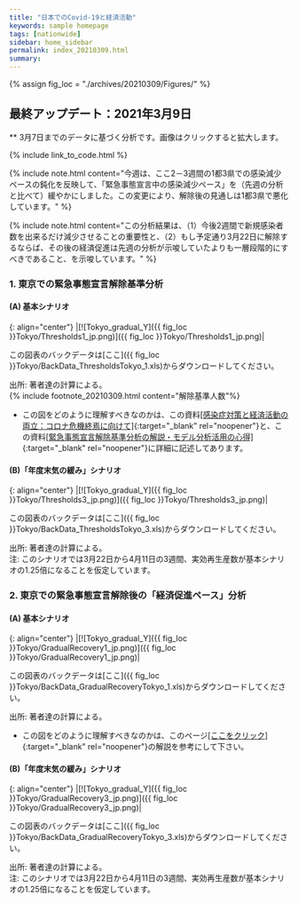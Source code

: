 ```yaml
---
title: "日本でのCovid-19と経済活動"
keywords: sample homepage
tags: [nationwide]
sidebar: home_sidebar
permalink: index_20210309.html
summary:
---
```


{% assign fig_loc = "./archives/20210309/Figures/" %}

## 最終アップデート：2021年3月9日
** 3月7日までのデータに基づく分析です。画像はクリックすると拡大します。

{% include link_to_code.html %}

<!-- {% include note.html content="2月23日の更新の際に使われた「年度末気の緩み」シナリオのコードに間違いが見つかり、今回の更新ではその修正をしました。修正前と修正後を比較すると、分析1(B)と分析2(B)に関して、定性的な違いはありませんが定量的な違いが多少あります。大変申し訳ございません。" %} -->

<!-- 修正前の図表は[[ここをクリック]](./index_20210223.html) -->

{% include note.html content="今週は、ここ2－3週間の1都3県での感染減少ペースの鈍化を反映して、「緊急事態宣言中の感染減少ペース」を（先週の分析と比べて）緩やかにしました。この変更により、解除後の見通しは1都3県で悪化しています。" %}

{% include note.html content="この分析結果は、（1）今後2週間で新規感染者数を出来るだけ減少させることの重要性と、（2）もし予定通り3月22日に解除するならば、その後の経済促進は先週の分析が示唆していたよりも一層段階的にすべきであること、を示唆しています。" %}

<!-- {% include note.html content="今回の更新では経済活動のナウキャストの仕方も調整しました。この調整と上記の高齢者ワクチン接種開始時期の遅れにより、先週と比べて予測累計死亡者数が増加しています。"%} -->

<!-- {% include note.html content="参考資料に「『解除時期の模索』から『リスク管理』へ」を掲載しています。" %}
[[ここをクリック]](./files/FujiiNakata_Note_20210223.pdf){:target="_blank" rel="noopener"} -->

<!-- {% include note.html content="「3月7日に解除すべきか？ー1か月前の見通しと現在の見通しの比較から言えることー」を掲載しています。"%}
[[ここをクリック]](./files/FujiiNakata_Slides_20210302.pdf){:target="_blank" rel="noopener"} -->


### 1. 東京での緊急事態宣言解除基準分析

#### (A) 基本シナリオ

{: align="center"}
|[![Tokyo_gradual_Y]({{ fig_loc }}Tokyo/Thresholds1_jp.png)]({{ fig_loc }}Tokyo/Thresholds1_jp.png)|

この図表のバックデータは[ここ]({{ fig_loc }}Tokyo/BackData_ThresholdsTokyo_1.xls)からダウンロードしてください。

出所: 著者達の計算による。<br>
{% include footnote_20210309.html content="解除基準人数"%}
<!-- 注: 左のパネルは、基本シナリオ下での新規感染者数の推移。黒の縦実線が現在時点、点線が緊急事態宣言解除が想定されている3月第1週。赤・青の実線ならびにその他の細い点線は、図中に示されるそれぞれの解除基準人数に対応。右のパネルは、それぞれの解除基準人数によってどのように１年後の累計死亡者数と経済損失が影響を受けるかを示す。シナリオの詳細についてはFujii and Nakata (2021)を参照。 -->

- この図をどのように理解すべきなのかは、この資料[[感染症対策と経済活動の両立：コロナ危機終焉に向けて]](./files/Covid19OutputJapan_20210206.pdf){:target="_blank" rel="noopener"}と、この資料[[緊急事態宣言解除基準分析の解説・モデル分析活用の心得]](./files/Covid19OutputJapan_Note_20210206.pdf){:target="_blank" rel="noopener"}に詳細に記述してあります。

#### (B)「年度末気の緩み」シナリオ

{: align="center"}
|[![Tokyo_gradual_Y]({{ fig_loc }}Tokyo/Thresholds3_jp.png)]({{ fig_loc }}Tokyo/Thresholds3_jp.png)|

この図表のバックデータは[ここ]({{ fig_loc }}Tokyo/BackData_ThresholdsTokyo_3.xls)からダウンロードしてください。

出所: 著者達の計算による。<br>
注: このシナリオでは3月22日から4月11日の3週間、実効再生産数が基本シナリオの1.25倍になることを仮定しています。

### 2. 東京での緊急事態宣言解除後の「経済促進ペース」分析

#### (A) 基本シナリオ

{: align="center"}
|[![Tokyo_gradual_Y]({{ fig_loc }}Tokyo/GradualRecovery1_jp.png)]({{ fig_loc }}Tokyo/GradualRecovery1_jp.png)|

この図表のバックデータは[ここ]({{ fig_loc }}Tokyo/BackData_GradualRecoveryTokyo_1.xls)からダウンロードしてください。

出所: 著者達の計算による。

- この図をどのように理解すべきなのかは、このページ[[ここをクリック]](./tokyo_20210209.html#1-東京での緊急事態宣言解除後の経済促進ペース分析){:target="_blank" rel="noopener"}の解説を参考にして下さい。

#### (B)「年度末気の緩み」シナリオ

{: align="center"}
|[![Tokyo_gradual_Y]({{ fig_loc }}Tokyo/GradualRecovery3_jp.png)]({{ fig_loc }}Tokyo/GradualRecovery3_jp.png)|

この図表のバックデータは[ここ]({{ fig_loc }}Tokyo/BackData_GradualRecoveryTokyo_3.xls)からダウンロードしてください。

出所: 著者達の計算による。<br>
注: このシナリオでは3月22日から4月11日の3週間、実効再生産数が基本シナリオの1.25倍になることを仮定しています。
